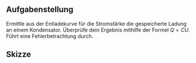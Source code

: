 ## Aufgabenstellung

Ermittle aus der Entladekurve für die Stromstärke die gespeicherte Ladung an einem Kondensator. Überprüfe dein Ergebnis mithilfe der Formel $Q=CU$. Führt eine Fehlerbetrachtung durch.

## Skizze